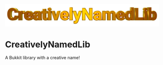 [![Logo](branding/logo.png)](https://github.com/Rayzr522/CreativelyNamedLib)

# CreativelyNamedLib
A Bukkit library with a creative name!
